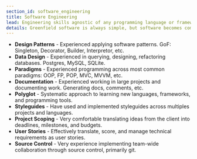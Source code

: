 ```yaml
---
section_id: software_engineering
title: Software Engineering 
lead: Engineering skills agnostic of any programming language or framework
details: Greenfield software is always simple, but software becomes complex when ideas mature and decisions have been made. Practicing ruthlessly agile processes will ensure success in every project. 
---
```


* **Design Patterns** - Experienced applying software patterns. GoF: Singleton, Decorator, Builder, Interpretor, etc.
* **Data Design** - Experienced in querying, designing, refactoring databases. Postgres, MySQL, SQLite.
* **Paradigms** - Experienced programming across most common paradigms: OOP, FP, POP, MVC, MVVM, etc.
* **Documentation** - Experienced working in large projects and documenting work. Generating docs, comments, etc. 
* **Polyglot** - Systematic approach to learning new languages, frameworks, and programming tools. 
* **Styleguides** - Have used and implemented styleguides across multiples projects and languages. 
* **Project Scoping** - Very comfortable translating ideas from the client into deadlines, milestones, and budgets.
* **User Stories** - Effectively translate, score, and manage technical requirements as user stories. 
* **Source Control** - Very experience implementing team-wide collaboration through source control, primarily git.


